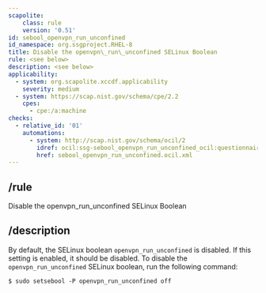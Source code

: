 ```yaml
---
scapolite:
    class: rule
    version: '0.51'
id: sebool_openvpn_run_unconfined
id_namespace: org.ssgproject.RHEL-8
title: Disable the openvpn\_run\_unconfined SELinux Boolean
rule: <see below>
description: <see below>
applicability:
  - system: org.scapolite.xccdf.applicability
    severity: medium
  - system: https://scap.nist.gov/schema/cpe/2.2
    cpes:
      - cpe:/a:machine
checks:
  - relative_id: '01'
    automations:
      - system: http://scap.nist.gov/schema/ocil/2
        idref: ocil:ssg-sebool_openvpn_run_unconfined_ocil:questionnaire:1
        href: sebool_openvpn_run_unconfined.ocil.xml
---
```



## /rule

Disable the openvpn\_run\_unconfined SELinux Boolean

## /description

By
default, the SELinux boolean `openvpn_run_unconfined` is disabled. If
this setting is enabled, it should be disabled. To disable the
`openvpn_run_unconfined` SELinux boolean, run the following command:

``` 
$ sudo setsebool -P openvpn_run_unconfined off
```
